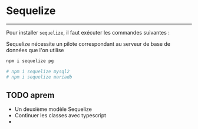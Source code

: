 # Sequelize

---

Pour installer `sequelize`, il faut exécuter les commandes suivantes :

Sequelize nécessite un pilote correspondant au serveur de base de données que l'on utilise

```bash
npm i sequelize pg

# npm i sequelize mysql2
# npm i sequelize mariadb
```

## TODO aprem

- Un deuxième modèle Sequelize
- Continuer les classes avec typescript
-
